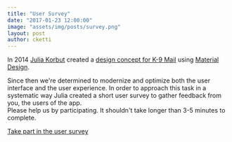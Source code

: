 ```yaml
---
title: "User Survey"
date: "2017-01-23 12:00:00"
image: "assets/img/posts/survey.png"
layout: post
author: cketti
---
```


In 2014 [Julia Korbut](https://www.julia.io) created a [design concept for K-9 Mail](https://www.julia.io/works/k-9/index.html) using [Material Design](https://material.io/guidelines/).

Since then we're determined to modernize and optimize both the user interface and the user experience.
In order to approach this task in a systematic way Julia created a short user survey to gather feedback from you, the users of the app.  
Please help us by participating. It shouldn't take longer than 3-5 minutes to complete.

[Take part in the user survey](https://uxquestionnaire.typeform.com/to/SHacN5)
